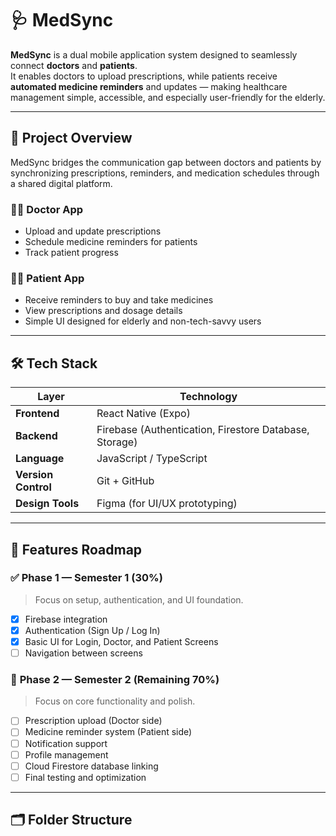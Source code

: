 # 🩺 MedSync

**MedSync** is a dual mobile application system designed to seamlessly connect **doctors** and **patients**.  
It enables doctors to upload prescriptions, while patients receive **automated medicine reminders** and updates — making healthcare management simple, accessible, and especially user-friendly for the elderly.

---

## 🚀 Project Overview

MedSync bridges the communication gap between doctors and patients by synchronizing prescriptions, reminders, and medication schedules through a shared digital platform.

### 👨‍⚕️ Doctor App
- Upload and update prescriptions  
- Schedule medicine reminders for patients  
- Track patient progress  

### 👩‍🦳 Patient App
- Receive reminders to buy and take medicines  
- View prescriptions and dosage details  
- Simple UI designed for elderly and non-tech-savvy users  

---

## 🛠️ Tech Stack

| Layer | Technology |
|-------|-------------|
| **Frontend** | React Native (Expo) |
| **Backend** | Firebase (Authentication, Firestore Database, Storage) |
| **Language** | JavaScript / TypeScript |
| **Version Control** | Git + GitHub |
| **Design Tools** | Figma (for UI/UX prototyping) |

---

## 📱 Features Roadmap

### ✅ **Phase 1 — Semester 1 (30%)**
> Focus on setup, authentication, and UI foundation.
- [x] Firebase integration  
- [x] Authentication (Sign Up / Log In)  
- [x] Basic UI for Login, Doctor, and Patient Screens  
- [ ] Navigation between screens  

### 🚧 **Phase 2 — Semester 2 (Remaining 70%)**
> Focus on core functionality and polish.
- [ ] Prescription upload (Doctor side)  
- [ ] Medicine reminder system (Patient side)  
- [ ] Notification support  
- [ ] Profile management  
- [ ] Cloud Firestore database linking  
- [ ] Final testing and optimization  

---

## 🗂️ Folder Structure

